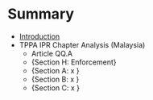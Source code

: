 # Summary

* [Introduction](README.md)
* TPPA IPR Chapter Analysis (Malaysia)
   * Article QQ.A
   * {Section H: Enforcement}
   * {Section A: x }
   * {Section B: x }
   * {Section C: x }

